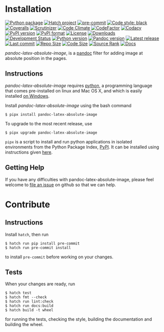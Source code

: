 Installation
============

[![Python package](https://img.shields.io/github/actions/workflow/status/chdemko/pandoc-latex-absolute-image/python-package.yml?logo=github&branch=develop)](https://github.com/chdemko/pandoc-latex-absolute-image/actions/workflows/python-package.yml)
[![Hatch project](https://img.shields.io/badge/%F0%9F%A5%9A-Hatch-4051b5.svg)](https://github.com/pypa/hatch)
[![pre-commit](https://img.shields.io/badge/pre--commit-enabled-brightgreen?logo=pre-commit)](https://github.com/pre-commit/pre-commit)
[![Code style: black](https://img.shields.io/badge/code%20style-black-000000.svg)](https://pypi.org/project/black/)
[![Coveralls](https://img.shields.io/coveralls/github/chdemko/pandoc-latex-absolute-image/develop.svg?logo=Codecov&logoColor=white)](https://coveralls.io/github/chdemko/pandoc-latex-absolute-image?branch=develop)
[![Scrutinizer](https://img.shields.io/scrutinizer/g/chdemko/pandoc-latex-absolute-image.svg?logo=scrutinizer)](https://scrutinizer-ci.com/g/chdemko/pandoc-latex-absolute-image/)
[![Code Climate](https://codeclimate.com/github/chdemko/pandoc-latex-absolute-image/badges/gpa.svg)](https://codeclimate.com/github/chdemko/pandoc-latex-absolute-image/)
[![CodeFactor](https://img.shields.io/codefactor/grade/github/chdemko/pandoc-latex-absolute-image/develop.svg?logo=codefactor)](https://www.codefactor.io/repository/github/chdemko/pandoc-latex-absolute-image)
[![Codacy](https://img.shields.io/codacy/grade/de425638e13b4ceab3bfad1c4557aa6c.svg?logo=codacy&logoColor=white)](https://app.codacy.com/gh/chdemko/pandoc-latex-absolute-image/dashboard)
[![PyPI version](https://img.shields.io/pypi/v/pandoc-latex-absolute-image.svg?logo=pypi&logoColor=white)](https://pypi.org/project/pandoc-latex-absolute-image/)
[![PyPI format](https://img.shields.io/pypi/format/pandoc-latex-absolute-image.svg?logo=pypi&logoColor=white)](https://pypi.org/project/pandoc-latex-absolute-image/)
[![License](https://img.shields.io/pypi/l/pandoc-latex-absolute-image.svg?logo=pypi&logoColor=white)](https://raw.githubusercontent.com/chdemko/pandoc-latex-absolute-image/develop/LICENSE)
[![Downloads](https://img.shields.io/pypi/dm/pandoc-latex-absolute-image?logo=pypi&logoColor=white)](https://pepy.tech/project/pandoc-latex-absolute-image)
[![Development Status](https://img.shields.io/pypi/status/pandoc-latex-absolute-image.svg?logo=pypi&logoColor=white)](https://pypi.org/project/pandoc-numbering/)
[![Python version](https://img.shields.io/pypi/pyversions/pandoc-latex-absolute-image.svg?logo=Python&logoColor=white)](https://pypi.org/project/pandoc-latex-absolute-image/)
[![Pandoc version](https://img.shields.io/badge/pandoc-3.0%20|%203.1%20|%203.2%20|%203.3%20|%203.4%20|%203.5-blue.svg?logo=markdown)](https://pandoc.org/)
[![Latest release](https://img.shields.io/github/release-date/chdemko/pandoc-latex-absolute-image.svg?logo=github)](https://github.com/chdemko/pandoc-latex-absolute-image/releases)
[![Last commit](https://img.shields.io/github/last-commit/chdemko/pandoc-latex-absolute-image/develop?logo=github)](https://github.com/chdemko/pandoc-latex-absolute-image/commit/develop/)
[![Repo Size](https://img.shields.io/github/repo-size/chdemko/pandoc-latex-absolute-image.svg?logo=github)](http://pandoc-latex-absolute-image.readthedocs.io/en/latest/)
[![Code Size](https://img.shields.io/github/languages/code-size/chdemko/pandoc-latex-absolute-image.svg?logo=github)](http://pandoc-latex-absolute-image.readthedocs.io/en/latest/)
[![Source Rank](https://img.shields.io/librariesio/sourcerank/pypi/pandoc-latex-absolute-image.svg?logo=libraries.io&logoColor=white)](https://libraries.io/pypi/pandoc-latex-absolute-image)
[![Docs](https://img.shields.io/readthedocs/pandoc-latex-absolute-image.svg?logo=read-the-docs&logoColor=white)](http://pandoc-latex-absolute-image.readthedocs.io/en/latest/)

*pandoc-latex-absolute-image*,
is a [pandoc] filter for adding image at absolute position in the pages.

[pandoc]: http://pandoc.org/

Instructions
------------

*pandoc-latex-absolute-image* requires [python],
a programming language that comes pre-installed on linux and Mac OS X,
and which is easily installed [on Windows].

Install *pandoc-latex-absolute-image* using the bash command

~~~shell-session
$ pipx install pandoc-latex-absolute-image
~~~

To upgrade to the most recent release, use

~~~shell-session
$ pipx upgrade pandoc-latex-absolute-image
~~~

`pipx` is a script to install and run python applications in isolated
environments from the Python Package Index, [PyPI]. It can be installed
using instructions given [here](https://pipx.pypa.io/stable/).

[python]: https://www.python.org
[on Windows]: https://www.python.org/downloads/windows
[PyPI]: https://pypi.org


Getting Help
------------

If you have any difficulties with pandoc-latex-absolute-image,
please feel welcome to [file an issue] on github so that we can help.

[file an issue]: https://github.com/chdemko/pandoc-latex-absolute-image/issues

Contribute
==========

Instructions
------------

Install `hatch`, then run

~~~shell-session
$ hatch run pip install pre-commit
$ hatch run pre-commit install
~~~

to install `pre-commit` before working on your changes.

Tests
-----

When your changes are ready, run

~~~shell-session
$ hatch test
$ hatch fmt --check
$ hatch run lint:check
$ hatch run docs:build
$ hatch build -t wheel
~~~

for running the tests, checking the style, building the documentation
and building the wheel.
